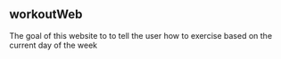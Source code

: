 ## workoutWeb

The goal of this website to to tell the user how to exercise based on the current day of the week